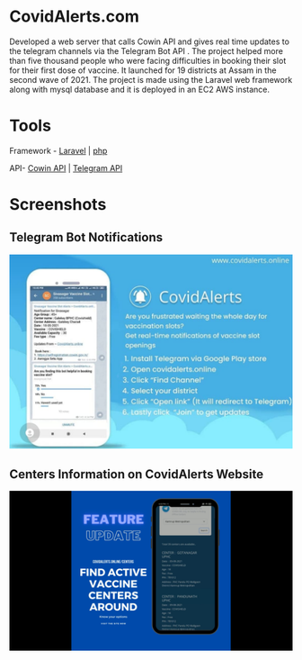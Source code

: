 # CovidAlerts.com

Developed a web server that calls Cowin API and gives real time updates to the telegram channels via the Telegram Bot API . The project helped more than five thousand people who were facing difficulties in booking their slot for their first dose of vaccine. It launched for 19 districts at Assam in the second wave of 2021. The project is made using the Laravel web framework along with mysql database and it is deployed in an EC2 AWS instance.

# Tools

Framework - [Laravel](https://www.laravel.com) | [php](www.php.net)

API- [Cowin API](https://apisetu.gov.in/api/cowin/cowin-public-v2) | [Telegram API](https://core.telegram.org/bots)
 
# Screenshots
 

## Telegram Bot Notifications

![Telegram Bot Notifications](https://raw.githubusercontent.com/dhrubanka/covidalerts/master/screenhot1.jpeg)
 
 ## Centers Information on CovidAlerts Website
![Centers Information on CovidAlerts Website](https://raw.githubusercontent.com/dhrubanka/covidalerts/master/screenshot2.png)

